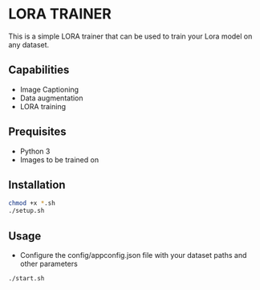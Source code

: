 # LORA TRAINER

This is a simple LORA trainer that can be used to train your Lora model on any dataset.

## Capabilities

- Image Captioning
- Data augmentation
- LORA training

## Prequisites

- Python 3
- Images to be trained on

## Installation

```bash
chmod +x *.sh
./setup.sh
```

## Usage

- Configure the config/appconfig.json file with your dataset paths and other parameters

```bash
./start.sh
```
